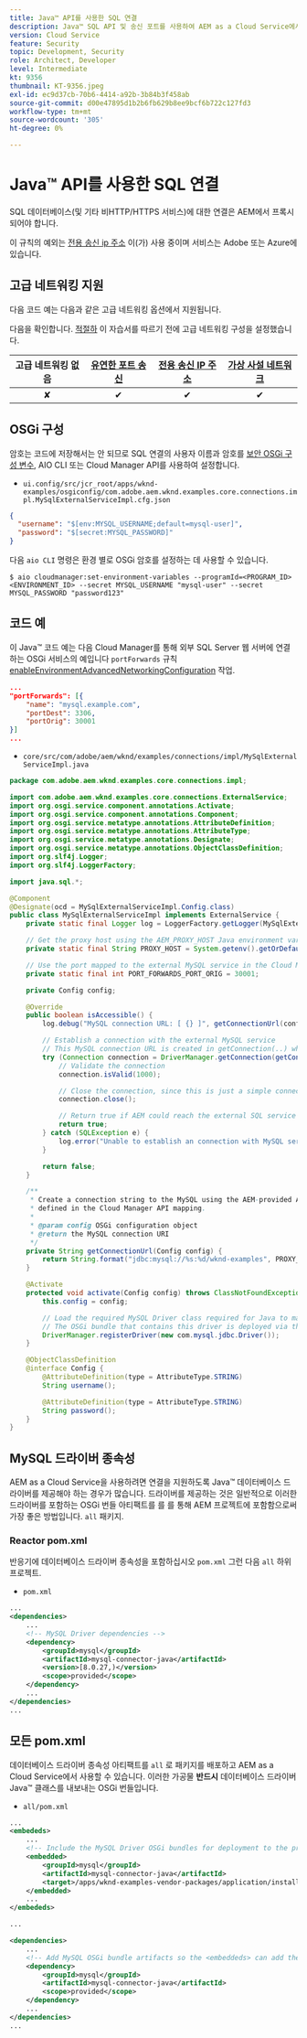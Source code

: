```yaml
---
title: Java™ API를 사용한 SQL 연결
description: Java™ SQL API 및 송신 포트를 사용하여 AEM as a Cloud Service에서 SQL 데이터베이스에 연결하는 방법을 알아봅니다.
version: Cloud Service
feature: Security
topic: Development, Security
role: Architect, Developer
level: Intermediate
kt: 9356
thumbnail: KT-9356.jpeg
exl-id: ec9d37cb-70b6-4414-a92b-3b84b3f458ab
source-git-commit: d00e47895d1b2b6fb629b8ee9bcf6b722c127fd3
workflow-type: tm+mt
source-wordcount: '305'
ht-degree: 0%

---
```


# Java™ API를 사용한 SQL 연결

SQL 데이터베이스(및 기타 비HTTP/HTTPS 서비스)에 대한 연결은 AEM에서 프록시되어야 합니다.

이 규칙의 예외는 [전용 송신 ip 주소](../dedicated-egress-ip-address.md) 이(가) 사용 중이며 서비스는 Adobe 또는 Azure에 있습니다.

## 고급 네트워킹 지원

다음 코드 예는 다음과 같은 고급 네트워킹 옵션에서 지원됩니다.

다음을 확인합니다. [적절하](../advanced-networking.md#advanced-networking) 이 자습서를 따르기 전에 고급 네트워킹 구성을 설정했습니다.

| 고급 네트워킹 없음 | [유연한 포트 송신](../flexible-port-egress.md) | [전용 송신 IP 주소](../dedicated-egress-ip-address.md) | [가상 사설 네트워크](../vpn.md) |
|:-----:|:-----:|:------:|:---------:|
| ✘ | ✔ | ✔ | ✔ |

## OSGi 구성

암호는 코드에 저장해서는 안 되므로 SQL 연결의 사용자 이름과 암호를 [보안 OSGi 구성 변수](https://experienceleague.adobe.com/docs/experience-manager-cloud-service/implementing/deploying/configuring-osgi.html#secret-configuration-values), AIO CLI 또는 Cloud Manager API를 사용하여 설정합니다.

+ `ui.config/src/jcr_root/apps/wknd-examples/osgiconfig/com.adobe.aem.wknd.examples.core.connections.impl.MySqlExternalServiceImpl.cfg.json`

```json
{
  "username": "$[env:MYSQL_USERNAME;default=mysql-user]",
  "password": "$[secret:MYSQL_PASSWORD]"
}
```

다음 `aio CLI` 명령은 환경 별로 OSGi 암호를 설정하는 데 사용할 수 있습니다.

```shell
$ aio cloudmanager:set-environment-variables --programId=<PROGRAM_ID> <ENVIRONMENT_ID> --secret MYSQL_USERNAME "mysql-user" --secret MYSQL_PASSWORD "password123"
```

## 코드 예

이 Java™ 코드 예는 다음 Cloud Manager를 통해 외부 SQL Server 웹 서버에 연결하는 OSGi 서비스의 예입니다 `portForwards` 규칙 [enableEnvironmentAdvancedNetworkingConfiguration](https://www.adobe.io/experience-cloud/cloud-manager/reference/api/#operation/enableEnvironmentAdvancedNetworkingConfiguration) 작업.

```json
...
"portForwards": [{
    "name": "mysql.example.com",
    "portDest": 3306,
    "portOrig": 30001
}]
...
```

+ `core/src/com/adobe/aem/wknd/examples/connections/impl/MySqlExternalServiceImpl.java`

```java
package com.adobe.aem.wknd.examples.core.connections.impl;

import com.adobe.aem.wknd.examples.core.connections.ExternalService;
import org.osgi.service.component.annotations.Activate;
import org.osgi.service.component.annotations.Component;
import org.osgi.service.metatype.annotations.AttributeDefinition;
import org.osgi.service.metatype.annotations.AttributeType;
import org.osgi.service.metatype.annotations.Designate;
import org.osgi.service.metatype.annotations.ObjectClassDefinition;
import org.slf4j.Logger;
import org.slf4j.LoggerFactory;

import java.sql.*;

@Component
@Designate(ocd = MySqlExternalServiceImpl.Config.class)
public class MySqlExternalServiceImpl implements ExternalService {
    private static final Logger log = LoggerFactory.getLogger(MySqlExternalServiceImpl.class);

    // Get the proxy host using the AEM_PROXY_HOST Java environment variable provided by AEM as a Cloud Service
    private static final String PROXY_HOST = System.getenv().getOrDefault("AEM_PROXY_HOST", "proxy.tunnel");

    // Use the port mapped to the external MySQL service in the Cloud Manager API call
    private static final int PORT_FORWARDS_PORT_ORIG = 30001;

    private Config config;

    @Override
    public boolean isAccessible() {
        log.debug("MySQL connection URL: [ {} ]", getConnectionUrl(config));

        // Establish a connection with the external MySQL service
        // This MySQL connection URL is created in getConnection(..) which will use the AEM_PROXY_HOST is it exists, and the proxied port.
        try (Connection connection = DriverManager.getConnection(getConnectionUrl(config), config.username(), config.password())) {
            // Validate the connection
            connection.isValid(1000);

            // Close the connection, since this is just a simple connectivity check
            connection.close();

            // Return true if AEM could reach the external SQL service
            return true;
        } catch (SQLException e) {
            log.error("Unable to establish an connection with MySQL service using connection URL  [ {} ]", getConnectionUrl(config), e);
        }

        return false;
    }

    /**
     * Create a connection string to the MySQL using the AEM-provided AEM_PROXY_HOST and portForwards.portOrg port
     * defined in the Cloud Manager API mapping.
     *
     * @param config OSGi configuration object
     * @return the MySQL connection URI
     */
    private String getConnectionUrl(Config config) {
        return String.format("jdbc:mysql://%s:%d/wknd-examples", PROXY_HOST, PORT_FORWARDS_PORT_ORIG);
    }

    @Activate
    protected void activate(Config config) throws ClassNotFoundException, SQLException {
        this.config = config;

        // Load the required MySQL Driver class required for Java to make the connection
        // The OSGi bundle that contains this driver is deployed via the project's all project
        DriverManager.registerDriver(new com.mysql.jdbc.Driver());
    }

    @ObjectClassDefinition
    @interface Config {
        @AttributeDefinition(type = AttributeType.STRING)
        String username();

        @AttributeDefinition(type = AttributeType.STRING)
        String password();
    }
}
```

## MySQL 드라이버 종속성

AEM as a Cloud Service을 사용하려면 연결을 지원하도록 Java™ 데이터베이스 드라이버를 제공해야 하는 경우가 많습니다. 드라이버를 제공하는 것은 일반적으로 이러한 드라이버를 포함하는 OSGi 번들 아티팩트를 를 를 통해 AEM 프로젝트에 포함함으로써 가장 좋은 방법입니다. `all` 패키지.

### Reactor pom.xml

반응기에 데이터베이스 드라이버 종속성을 포함하십시오 `pom.xml` 그런 다음 `all` 하위 프로젝트.

+ `pom.xml`

```xml
...
<dependencies>
    ...
    <!-- MySQL Driver dependencies -->
    <dependency>
        <groupId>mysql</groupId>
        <artifactId>mysql-connector-java</artifactId>
        <version>[8.0.27,)</version>
        <scope>provided</scope>
    </dependency>
    ...
</dependencies>
...
```

## 모든 pom.xml

데이터베이스 드라이버 종속성 아티팩트를 `all` 로 패키지를 배포하고 AEM as a Cloud Service에서 사용할 수 있습니다. 이러한 가공물 __반드시__ 데이터베이스 드라이버 Java™ 클래스를 내보내는 OSGi 번들입니다.

+ `all/pom.xml`

```xml
...
<embededs>
    ...
    <!-- Include the MySQL Driver OSGi bundles for deployment to the project -->
    <embedded>
        <groupId>mysql</groupId>
        <artifactId>mysql-connector-java</artifactId>
        <target>/apps/wknd-examples-vendor-packages/application/install</target>
    </embedded>
    ...
</embededs>

...

<dependencies>
    ...
    <!-- Add MySQL OSGi bundle artifacts so the <embeddeds> can add them to the project -->
    <dependency>
        <groupId>mysql</groupId>
        <artifactId>mysql-connector-java</artifactId>
        <scope>provided</scope>
    </dependency>
    ...
</dependencies>
...
```
